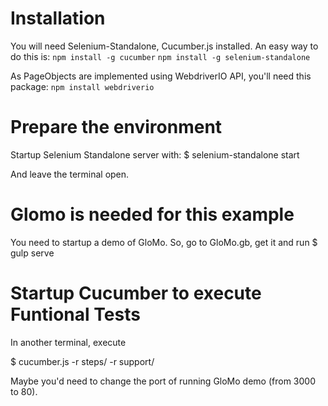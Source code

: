 # Installation
You will need Selenium-Standalone, Cucumber.js installed.
An easy way to do this is:
    ```npm install -g cucumber```
    ```npm install -g selenium-standalone```

As PageObjects are implemented using WebdriverIO API, you'll need this package:
    ```npm install webdriverio```


# Prepare the environment
Startup Selenium Standalone server with:
$ selenium-standalone start

And leave the terminal open.

# Glomo is needed for this example
You need to startup a demo of GloMo. So, go to GloMo.gb, get it and run
$ gulp serve


# Startup Cucumber to execute Funtional Tests
In another terminal, execute

$ cucumber.js -r steps/ -r support/

Maybe you'd need to change the port of running GloMo demo (from 3000 to 80).
